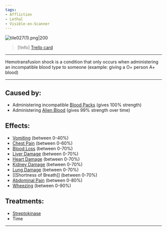 ```yaml
---
tags:
- Affliction
- Lethal
- Visible-on-Scanner
---
```


![tile027(1).png\|200](/Blood/Hemotransfusion%20Shock%20-%20Attachments/6718845db30472d958dd7ad5.png)

> [!info] [Trello card](https://trello.com/c/vDQOQ8zT/27-hemotransfusion-shock)

---

Hemotransfusion shock is a condition that only occurs when administering an incompatible blood type to someone (example: giving a O+ person A+ blood)

---

## Caused by:

- Administering incompatible [Blood Packs](../Items/Blood%20Packs.md) (gives 100% strength)
- Administering [Alien Blood](../Items/Alien%20Blood.md) (gives 99% strength over time)

## Effects:

- [Vomiting](../Symptoms/Vomiting.md) (between 0-40%)
- [Chest Pain](../Symptoms/Chest%20Pain.md) (between 0-60%)
- [Blood Loss](Blood%20Loss.md) (between 0-70%)
- [Liver Damage](../Torso/Liver%20Damage.md) (between 0-70%)
- [Heart Damage](../Heart/Heart%20Damage.md) (between 0-70%)
- [Kidney Damage](../Torso/Kidney%20Damage.md) (between 0-70%)
- [Lung Damage](../Lungs/Lung%20Damage.md) (between 0-70%)
- [[Shortness of Breath]] (between 0-70%)
- [Abdominal Pain](../Symptoms/Abdominal%20Pain.md) (between 0-80%)
- [Wheezing](../Symptoms/Wheezing.md) (between 0-90%)

## Treatments:

- [Streptokinase](../Items/Streptokinase.md)
- Time

---

